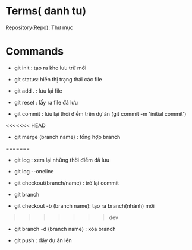 # Terms( danh tu)

Repository(Repo): Thư mục

# Commands

- git init : tạo ra kho lưu trữ mới

- git status: hiển thị trạng thái các file

- git add . : lưu lại file

- git reset : lấy ra file đã lưu

- git commit : lưu lại thời điểm trên dự án
(git commit -m 'initial commit')

<<<<<<< HEAD
- git merge (branch name) : tổng hợp branch

=======
- git log : xem lại những thời điểm đã lưu

- git log --oneline

- git checkout(branch/name) : trở lại commit

- git branch

- git checkout -b (branch name): tạo ra branch(nhánh) mới
>>>>>>> dev


- git branch -d (branch name) : xóa branch


- git push : đẩy dự án lên